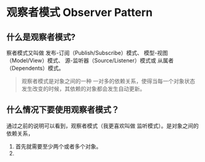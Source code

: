 # 观察者模式 Observer Pattern

## 什么是观察者模式?

察者模式又叫做 发布-订阅（Publish/Subscribe）模式、
模型-视图（Model/View）模式、
源-监听器（Source/Listener）模式或
从属者（Dependents）模式。

> 观察者模式是对象之间的一种 一对多的依赖关系，使得当每一个对象状态发生改变的时候，其依赖的对象都会发生自动更新。

## 什么情况下要使用观察者模式？
	
通过之前的说明可以看到，观察者模式（我更喜欢叫做 监听模式）。是对象之间的依赖关系，
1. 首先就需要至少两个或者多个对象。
2. 

